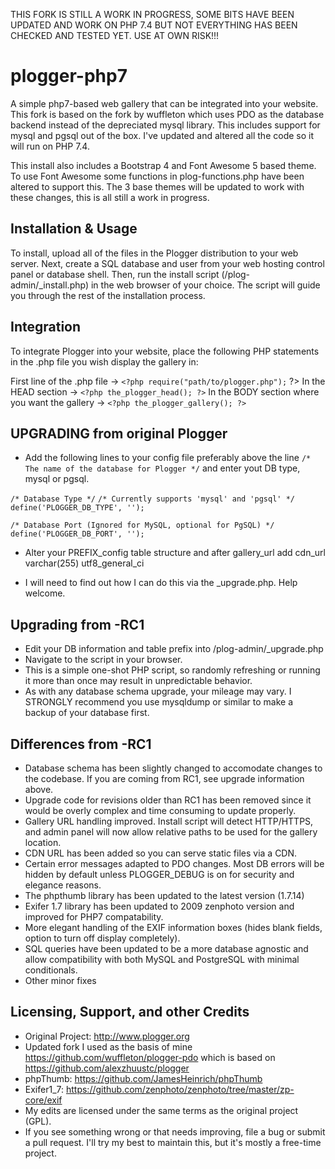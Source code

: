 THIS FORK IS STILL A WORK IN PROGRESS, SOME BITS HAVE BEEN UPDATED AND WORK ON PHP 7.4 BUT NOT EVERYTHING HAS BEEN CHECKED AND TESTED YET. 
USE AT OWN RISK!!!

plogger-php7
=======
A simple php7-based web gallery that can be integrated into your website.
This fork is based on the fork by wuffleton which uses PDO as the database backend instead of the depreciated mysql library. This includes support for mysql and pgsql out of the box. I've updated and altered all the code so it will run on PHP 7.4.

This install also includes a Bootstrap 4 and Font Awesome 5 based theme. To use Font Awesome some functions in plog-functions.php have been altered to support this. The 3 base themes will be updated to work with these changes, this is all still a work in progress.

Installation & Usage
--------------------
To install, upload all of the files in the Plogger distribution to your web server.
Next, create a SQL database and user from your web hosting control panel or database shell.
Then, run the install script (/plog-admin/_install.php) in the web browser of your choice.
The script will guide you through the rest of the installation process.

Integration
-----------
To integrate Plogger into your website, place the following PHP statements in the .php
file you wish display the gallery in:

First line of the .php file -> ```<?php require("path/to/plogger.php");``` ?>
In the HEAD section -> ```<?php the_plogger_head(); ?>```
In the BODY section where you want the gallery -> ```<?php the_plogger_gallery(); ?>```

UPGRADING from original Plogger
-------------------------------
- Add the following lines to your config file preferably above the line `/* The name of the database for Plogger */`
and enter yout DB type, mysql or pgsql.

`/* Database Type */`
`/* Currently supports 'mysql' and 'pgsql' */`
`define('PLOGGER_DB_TYPE', '');`

`/* Database Port (Ignored for MySQL, optional for PgSQL) */`
`define('PLOGGER_DB_PORT', '');`

- Alter your PREFIX_config table structure and after gallery_url add
cdn_url	varchar(255)	utf8_general_ci

- I will need to find out how I can do this via the _upgrade.php.
Help welcome.

Upgrading from -RC1
-------------------
- Edit your DB information and table prefix into /plog-admin/_upgrade.php 
- Navigate to the script in your browser.
- This is a simple one-shot PHP script, so randomly refreshing or running it more than once may result in unpredictable behavior. 
- As with any database schema upgrade, your mileage may vary. I STRONGLY recommend you use mysqldump or similar to make a backup of your database first. 

Differences from -RC1
---------------------
- Database schema has been slightly changed to accomodate changes to the codebase. 
  If you are coming from RC1, see upgrade information above.
- Upgrade code for revisions older than RC1 has been removed since it would be overly complex and time consuming to update properly.
- Gallery URL handling improved. 
  Install script will detect HTTP/HTTPS, and admin panel will now allow relative paths to be used for the gallery location.
- CDN URL has been added so you can serve static files via a CDN.
- Certain error messages adapted to PDO changes. 
  Most DB errors will be hidden by default unless PLOGGER_DEBUG is on for security and elegance reasons.
- The phpthumb library has been updated to the latest version (1.7.14)
- Exifer 1.7 library has been updated to 2009 zenphoto version and improved for PHP7 compatability.
- More elegant handling of the EXIF information boxes (hides blank fields, option to turn off display completely). 
- SQL queries have been updated to be a more database agnostic and allow compatibility with both MySQL and PostgreSQL with minimal conditionals. 
- Other minor fixes

Licensing, Support, and other Credits
-------------------------------------
- Original Project: http://www.plogger.org
- Updated fork I used as the basis of mine https://github.com/wuffleton/plogger-pdo 
  which is based on https://github.com/alexzhuustc/plogger
- phpThumb: https://github.com/JamesHeinrich/phpThumb
- Exifer1_7: https://github.com/zenphoto/zenphoto/tree/master/zp-core/exif
- My edits are licensed under the same terms as the original project (GPL).
- If you see something wrong or that needs improving, file a bug or submit a pull request.
  I'll try my best to maintain this, but it's mostly a free-time project.
